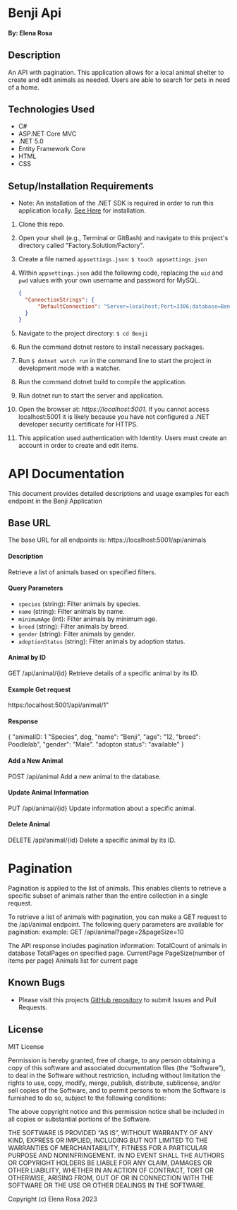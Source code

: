 # Benji Api

#### By: Elena Rosa

## Description
An API with pagination. This application allows for a local animal shelter to create and edit animals as needed. Users are able to search for pets in need of a home. 

## Technologies Used
- C#
- ASP.NET Core MVC
- .NET 5.0
- Entity Framework Core
- HTML
- CSS


## Setup/Installation Requirements
- Note: An installation of the .NET SDK is required in order to run this application locally. [See Here](https://dotnet.microsoft.com/en-us/) for installation.
1. Clone this repo.
2. Open your shell (e.g., Terminal or GitBash) and navigate to this project's directory called "Factory.Solution/Factory". 
3. Create a file named `appsettings.json`: `$ touch appsettings.json`
4. Within `appsettings.json` add the following code, replacing the `uid` and `pwd` values with your own username and password for MySQL.

    ```json
    {
      "ConnectionStrings": {
          "DefaultConnection": "Server=localhost;Port=3306;database=Benji-database;uid=[YOUR-USERNAME];pwd=[YOUR-MYSQL-PASSWORD];"
      }
    }
    ```

5. Navigate to the project directory: `$ cd Benji`

6. Run the command dotnet restore to install necessary packages.

7. Run `$ dotnet watch run` in the command line to start the project in development mode with a watcher.

8. Run the command dotnet build to compile the application.

9. Run dotnet run to start the server and application.

10. Open the browser at: _https://localhost:5001_. If you cannot access localhost:5001 it is likely because you have not configured a .NET developer security certificate for HTTPS. 

11. This application used authentication with Identity. Users must create an account in order to create and edit items. 



# API Documentation

This document provides detailed descriptions and usage examples for each endpoint in the Benji Application

## Base URL

The base URL for all endpoints is: https://localhost:5001/api/animals

#### Description

Retrieve a list of animals based on specified filters.

#### Query Parameters

- `species` (string): Filter animals by species.
- `name` (string): Filter animals by name.
- `minimumAge` (int): Filter animals by minimum age.
- `breed` (string): Filter animals by breed.
- `gender` (string): Filter animals by gender.
- `adoptionStatus` (string): Filter animals by adoption status.

#### Animal by ID
GET /api/animal/{id}
Retrieve details of a specific animal by its ID.

#### Example Get request
https:/localhost:5001/api/animal/1"

#### Response
{
  "animalID: 1
  "Species", dog,
  "name": "Benji",
  "age": "12,
  "breed": Poodlelab",
  "gender": "Male".
  "adopton status": "available"
}

#### Add a New Animal
POST /api/animal
Add a new animal to the database.

#### Update Animal Information
PUT /api/animal/{id}
Update information about a specific animal.

#### Delete Animal
DELETE /api/animal/{id}
Delete a specific animal by its ID.




# Pagination
Pagination is applied to the list of animals. This enables clients to retrieve a specific subset of animals rather than the entire collection in a single request.

To retrieve a list of animals with pagination, you can make a GET request to the /api/animal endpoint. The following query parameters are available for pagination:
example: GET /api/animal?page=2&pageSize=10

The API response includes pagination information:
TotalCount of animals in database
TotalPages on specified page.
CurrentPage
PageSize(number of items per page)
Animals list for current page




## Known Bugs
- Please visit this projects [GitHub repository](https://github.com/Elena-Rosa/BenjiApi.git) to submit Issues and Pull Requests.

## License
MIT License

Permission is hereby granted, free of charge, to any person obtaining a copy of this software and associated documentation files (the “Software”), to deal in the Software without restriction, including without limitation the rights to use, copy, modify, merge, publish, distribute, sublicense, and/or sell copies of the Software, and to permit persons to whom the Software is furnished to do so, subject to the following conditions:

The above copyright notice and this permission notice shall be included in all copies or substantial portions of the Software.

THE SOFTWARE IS PROVIDED “AS IS”, WITHOUT WARRANTY OF ANY KIND, EXPRESS OR IMPLIED, INCLUDING BUT NOT LIMITED TO THE WARRANTIES OF MERCHANTABILITY, FITNESS FOR A PARTICULAR PURPOSE AND NONINFRINGEMENT. IN NO EVENT SHALL THE AUTHORS OR COPYRIGHT HOLDERS BE LIABLE FOR ANY CLAIM, DAMAGES OR OTHER LIABILITY, WHETHER IN AN ACTION OF CONTRACT, TORT OR OTHERWISE, ARISING FROM, OUT OF OR IN CONNECTION WITH THE SOFTWARE OR THE USE OR OTHER DEALINGS IN THE SOFTWARE.

Copyright (c) Elena Rosa 2023 